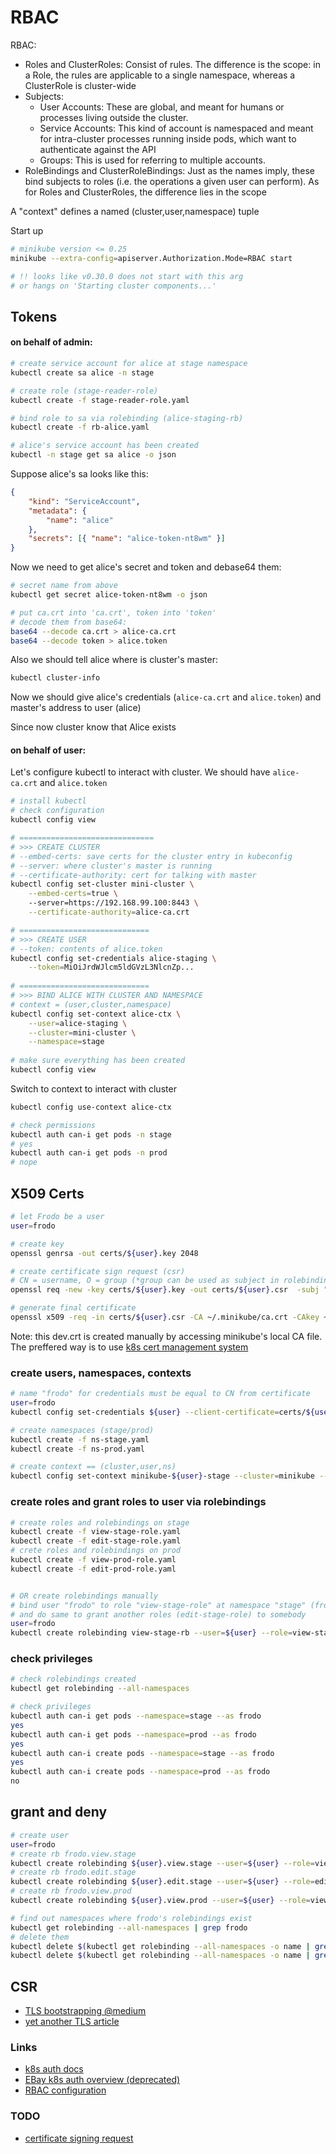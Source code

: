 # RBAC

RBAC:
- Roles and ClusterRoles: Consist of rules. The difference is the scope: 
in a Role, the rules are applicable to a single namespace, whereas a ClusterRole is cluster-wide
- Subjects:
  - User Accounts: These are global, and meant for humans or processes living outside the cluster.
  - Service Accounts: This kind of account is namespaced and meant for intra-cluster processes running inside pods, which want to authenticate against the API
  - Groups: This is used for referring to multiple accounts.
- RoleBindings and ClusterRoleBindings: Just as the names imply, these bind subjects to roles (i.e. the operations a given user can perform).
As for Roles and ClusterRoles, the difference lies in the scope

A "context" defines a named (cluster,user,namespace) tuple

Start up
```bash
# minikube version <= 0.25
minikube --extra-config=apiserver.Authorization.Mode=RBAC start  

# !! looks like v0.30.0 does not start with this arg 
# or hangs on 'Starting cluster components...' 
```

## Tokens

#### on behalf of admin:
```bash
# create service account for alice at stage namespace
kubectl create sa alice -n stage

# create role (stage-reader-role)
kubectl create -f stage-reader-role.yaml

# bind role to sa via rolebinding (alice-staging-rb)
kubectl create -f rb-alice.yaml

# alice's service account has been created
kubectl -n stage get sa alice -o json
```

Suppose alice's sa looks like this:
```json
{
    "kind": "ServiceAccount",
    "metadata": {
        "name": "alice"
    },
    "secrets": [{ "name": "alice-token-nt8wm" }]
}
```

Now we need to get alice's secret and token and debase64 them:
```bash
# secret name from above
kubectl get secret alice-token-nt8wm -o json

# put ca.crt into 'ca.crt', token into 'token'
# decode them from base64:
base64 --decode ca.crt > alice-ca.crt
base64 --decode token > alice.token
```

Also we should tell alice where is cluster's master:
```bash
kubectl cluster-info
```

Now we should give alice's credentials (`alice-ca.crt` and `alice.token`) and master's address to user (alice)

Since now cluster know that Alice exists

#### on behalf of user:

Let's configure kubectl to interact with cluster. We should have `alice-ca.crt` and `alice.token`

```bash
# install kubectl
# check configuration
kubectl config view

# ==============================
# >>> CREATE CLUSTER
# --embed-certs: save certs for the cluster entry in kubeconfig
# --server: where cluster's master is running
# --certificate-authority: cert for talking with master
kubectl config set-cluster mini-cluster \
    --embed-certs=true \ 
    --server=https://192.168.99.100:8443 \
    --certificate-authority=alice-ca.crt

# =============================
# >>> CREATE USER
# --token: contents of alice.token
kubectl config set-credentials alice-staging \
    --token=MiOiJrdWJlcm5ldGVzL3NlcnZp...
    
# =============================
# >>> BIND ALICE WITH CLUSTER AND NAMESPACE
# context = (user,cluster,namespace)
kubectl config set-context alice-ctx \
    --user=alice-staging \
    --cluster=mini-cluster \
    --namespace=stage
    
# make sure everything has been created
kubectl config view
```

Switch to context to interact with cluster
```bash
kubectl config use-context alice-ctx

# check permissions
kubectl auth can-i get pods -n stage
# yes
kubectl auth can-i get pods -n prod
# nope
```


## X509 Certs
```bash
# let Frodo be a user
user=frodo

# create key
openssl genrsa -out certs/${user}.key 2048

# create certificate sign request (csr)
# CN = username, O = group (*group can be used as subject in rolebinding later)
openssl req -new -key certs/${user}.key -out certs/${user}.csr  -subj "/CN=${user}"

# generate final certificate
openssl x509 -req -in certs/${user}.csr -CA ~/.minikube/ca.crt -CAkey ~/.minikube/ca.key -CAcreateserial -out certs/${user}.crt -days 500
```

Note: this dev.crt is created manually by accessing minikube's local CA file. The preffered way is 
to use [k8s cert management system](https://v1-9.docs.kubernetes.io/docs/tasks/tls/managing-tls-in-a-cluster/)

### create users, namespaces, contexts
```bash
# name "frodo" for credentials must be equal to CN from certificate
user=frodo
kubectl config set-credentials ${user} --client-certificate=certs/${user}.crt --client-key=certs/${user}.key 

# create namespaces (stage/prod)
kubectl create -f ns-stage.yaml
kubectl create -f ns-prod.yaml

# create context == (cluster,user,ns)
kubectl config set-context minikube-${user}-stage --cluster=minikube --user=${user} --namespace=stage
```

### create roles and grant roles to user via rolebindings
```bash
# create roles and rolebindings on stage
kubectl create -f view-stage-role.yaml
kubectl create -f edit-stage-role.yaml 
# crete roles and rolebindings on prod
kubectl create -f view-prod-role.yaml 
kubectl create -f edit-prod-role.yaml 


# OR create rolebindings manually
# bind user "frodo" to role "view-stage-role" at namespace "stage" (frodo can view-only on stage)
# and do same to grant another roles (edit-stage-role) to somebody
user=frodo
kubectl create rolebinding view-stage-rb --user=${user} --role=view-stage-role --namespace=stage
```


### check privileges
```bash
# check rolebindings created
kubectl get rolebinding --all-namespaces

# check privileges
kubectl auth can-i get pods --namespace=stage --as frodo
yes
kubectl auth can-i get pods --namespace=prod --as frodo
yes
kubectl auth can-i create pods --namespace=stage --as frodo
yes
kubectl auth can-i create pods --namespace=prod --as frodo
no
```

## grant and deny
```bash
# create user
user=frodo
# create rb frodo.view.stage
kubectl create rolebinding ${user}.view.stage --user=${user} --role=view-stage-role --namespace=stage
# create rb frodo.edit.stage
kubectl create rolebinding ${user}.edit.stage --user=${user} --role=edit-stage-role --namespace=stage
# create rb frodo.view.prod
kubectl create rolebinding ${user}.view.prod --user=${user} --role=view-prod-role --namespace=prod

# find out namespaces where frodo's rolebindings exist
kubectl get rolebinding --all-namespaces | grep frodo
# delete them
kubectl delete $(kubectl get rolebinding --all-namespaces -o name | grep frodo) --namespace=stage
kubectl delete $(kubectl get rolebinding --all-namespaces -o name | grep frodo) --namespace=prod
```


## CSR
- [TLS bootstrapping @medium](https://medium.com/@toddrosner/kubernetes-tls-bootstrapping-cf203776abc7)
- [yet another TLS article](https://jenciso.github.io/personal/manage-tls-certificates-for-kubernetes-users)


### Links
- [k8s auth docs](https://kubernetes.io/docs/admin/authentication/)
- [EBay k8s auth overview (deprecated)](https://github.com/eBay/Kubernetes/blob/master/docs/user-guide/kubeconfig-file.md)
- [RBAC configuration](https://docs.bitnami.com/kubernetes/how-to/configure-rbac-in-your-kubernetes-cluster/#step-5-test-the-rbac-rule)

### TODO
- [certificate signing request](https://kubernetes.io/docs/tasks/tls/managing-tls-in-a-cluster/)
